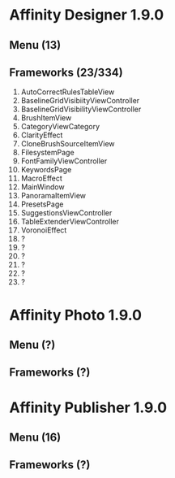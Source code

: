 # Affinity Designer 1.9.0
## Menu (13)
## Frameworks (23/334)
 1. AutoCorrectRulesTableView
 1. BaselineGridVisibiityViewController
 1. BaselineGridVisibilityViewController
 1. BrushItemView
 1. CategoryViewCategory
 1. ClarityEffect
 1. CloneBrushSourceItemView
 1. FilesystemPage
 1. FontFamilyViewController
 1. KeywordsPage
 1. MacroEffect
 1. MainWindow
 1. PanoramaItemView
 1. PresetsPage
 1. SuggestionsViewController
 1. TableExtenderViewController
 1. VoronoiEffect
 1. ?
 1. ?
 1. ?
 1. ?
 1. ?
 1. ?
# Affinity Photo 1.9.0
## Menu (?)
## Frameworks (?)
# Affinity Publisher 1.9.0
## Menu (16)
## Frameworks (?)
